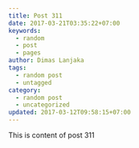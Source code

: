 ```yaml
---
title: Post 311
date: 2017-03-21T03:35:22+07:00
keywords:
  - random
  - post
  - pages
author: Dimas Lanjaka
tags:
  - random post
  - untagged
category:
  - random post
  - uncategorized
updated: 2017-03-12T09:58:15+07:00
---
```

This is content of post 311